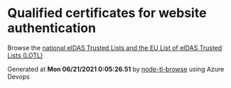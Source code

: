 # Qualified certificates for website authentication 
 Browse the [national eIDAS Trusted Lists and the EU List of eIDAS Trusted Lists (LOTL)](https://webgate.ec.europa.eu/tl-browser/#/) 
 
 
Generated at **Mon 06/21/2021  0:05:26.51** by [node-tl-browse](https://github.com/ymedlop/node-tl-browser) using Azure Devops 
